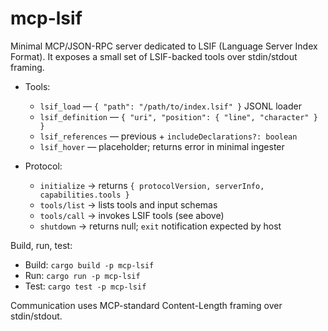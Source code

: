 # mcp-lsif

Minimal MCP/JSON-RPC server dedicated to LSIF (Language Server Index Format). It exposes a small set of LSIF-backed tools over stdin/stdout framing.

- Tools:
  - `lsif_load` — `{ "path": "/path/to/index.lsif" }` JSONL loader
  - `lsif_definition` — `{ "uri", "position": { "line", "character" } }`
  - `lsif_references` — previous + `includeDeclarations?: boolean`
  - `lsif_hover` — placeholder; returns error in minimal ingester

- Protocol:
  - `initialize` → returns `{ protocolVersion, serverInfo, capabilities.tools }`
  - `tools/list` → lists tools and input schemas
  - `tools/call` → invokes LSIF tools (see above)
  - `shutdown` → returns null; `exit` notification expected by host

Build, run, test:
- Build: `cargo build -p mcp-lsif`
- Run: `cargo run -p mcp-lsif`
- Test: `cargo test -p mcp-lsif`

Communication uses MCP-standard Content-Length framing over stdin/stdout.
